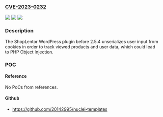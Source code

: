 ### [CVE-2023-0232](https://cve.mitre.org/cgi-bin/cvename.cgi?name=CVE-2023-0232)
![](https://img.shields.io/static/v1?label=Product&message=ShopLentor&color=blue)
![](https://img.shields.io/static/v1?label=Version&message=0%3C%202.5.4%20&color=brighgreen)
![](https://img.shields.io/static/v1?label=Vulnerability&message=CWE-502%20Deserialization%20of%20Untrusted%20Data&color=brighgreen)

### Description

The ShopLentor WordPress plugin before 2.5.4 unserializes user input from cookies in order to track viewed products and user data, which could lead to PHP Object Injection.

### POC

#### Reference
No PoCs from references.

#### Github
- https://github.com/20142995/nuclei-templates

